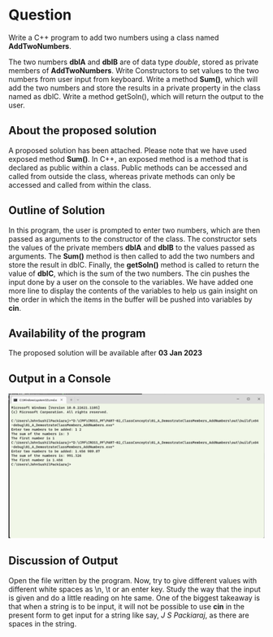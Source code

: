 # Question #
Write a C++ program to add two numbers using a class named **AddTwoNumbers**.

The two numbers **dblA** and **dblB** are of data type _double_, stored as private members of **AddTwoNumbers**.  Write Constructors to set values to the two numbers from user input from keyboard.  Write a method **Sum()**, which will add the two numbers and store the results in a private property in the class named as  dblC.  Write a method getSoln(), which will return the output to the user.
## About the proposed solution ##
A proposed solution has been attached.  Please note that we have used exposed method **Sum()**.  In C++, an exposed method is a method that is declared as public within a class. Public methods can be accessed and called from outside the class, whereas private methods can only be accessed and called from within the class.

## Outline of Solution ##
In this program, the user is prompted to enter two numbers, which are then passed as arguments to the constructor of the class. The constructor sets the values of the private members **dblA** and **dblB** to the values passed as arguments. The **Sum()** method is then called to add the two numbers and store the result in dblC. Finally, the **getSoln()** method is called to return the value of **dblC**, which is the sum of the two numbers.
The cin pushes the input done by a user on the console to the variables.  We have added one more line to display the contents of the variables to help us gain insight on the order in which the items in the buffer will be pushed into variables by **cin**.
## Availability of the program ##
The proposed solution will be available after __03 Jan 2023__
## Output in a Console ##

![Link](Assets/Images/Output.png)

## Discussion of Output ##
Open the file written by the program.  Now, try to give different values with different white spaces as  \n, \t or an enter key.  Study the way that the input is given and do a little reading on hte same.  One of the biggest takeaway is that when a string is to be input, it will not be possible to use **cin** in the present form to get input for a string like say, _J S Packiaraj_, as there are spaces in the string.
